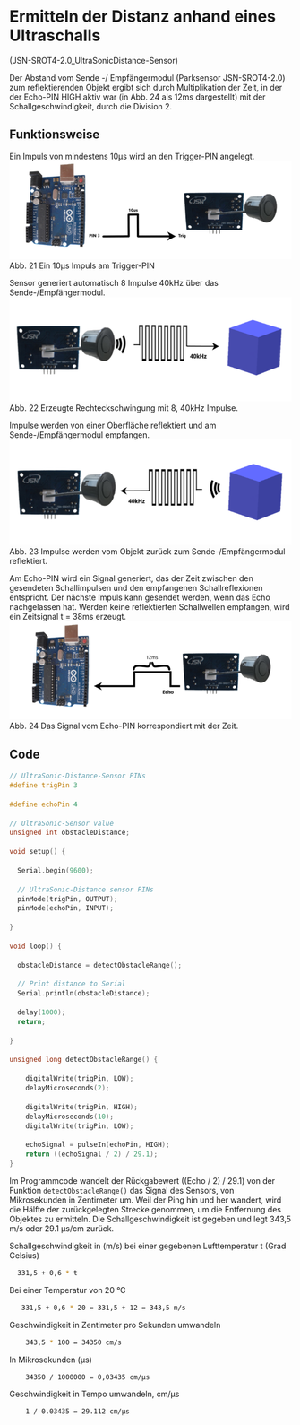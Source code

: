 # Ermitteln der Distanz anhand eines Ultraschalls

(JSN-SROT4-2.0_UltraSonicDistance-Sensor)

Der Abstand vom Sende -/ Empfängermodul (Parksensor JSN-SROT4-2.0) zum reflektierenden Objekt ergibt sich durch Multiplikation der Zeit, in der der Echo-PIN HIGH aktiv war (in Abb. 24 als 12ms dargestellt) mit der Schallgeschwindigkeit, durch die Division 2. 

## Funktionsweise

Ein Impuls von mindestens 10µs wird an den Trigger-PIN angelegt. 
![JSN](https://github.com/NoLogig/Ultrasonic-Distance-Measure/blob/master/img/JSN-SROT4-2.0_0.png)
Abb. 21 Ein 10µs Impuls am Trigger-PIN

Sensor generiert automatisch 8 Impulse 40kHz über das Sende-/Empfängermodul.  
![JSN](https://github.com/NoLogig/Ultrasonic-Distance-Measure/blob/master/img/JSN-SROT4-2.0_1.png)
Abb. 22 Erzeugte Rechteckschwingung mit 8, 40kHz Impulse.

Impulse werden von einer Oberfläche reflektiert und am Sende-/Empfängermodul empfangen.
![JSN](https://github.com/NoLogig/Ultrasonic-Distance-Measure/blob/master/img/JSN-SROT4-2.0_2.png)
Abb. 23 Impulse werden vom Objekt zurück zum Sende-/Empfängermodul reflektiert.

Am Echo-PIN wird ein Signal generiert, das der Zeit zwischen den gesendeten Schallimpulsen und den empfangenen Schallreflexionen entspricht.
Der nächste Impuls kann gesendet werden, wenn das Echo nachgelassen hat.
Werden keine reflektierten Schallwellen empfangen, wird ein Zeitsignal t = 38ms erzeugt. 
![JSN](https://github.com/NoLogig/Ultrasonic-Distance-Measure/blob/master/img/JSN-SROT4-2.0_3.png)
Abb. 24 Das Signal vom Echo-PIN korrespondiert mit der Zeit.

## Code
```cpp
// UltraSonic-Distance-Sensor PINs
#define trigPin 3

#define echoPin 4
 
// UltraSonic-Sensor value
unsigned int obstacleDistance;

void setup() {

  Serial.begin(9600);

  // UltraSonic-Distance sensor PINs
  pinMode(trigPin, OUTPUT);
  pinMode(echoPin, INPUT);

}

void loop() {

  obstacleDistance = detectObstacleRange();

  // Print distance to Serial
  Serial.println(obstacleDistance);

  delay(1000);
  return;  

}

unsigned long detectObstacleRange() {

    digitalWrite(trigPin, LOW);
    delayMicroseconds(2);
    
    digitalWrite(trigPin, HIGH);
    delayMicroseconds(10);
    digitalWrite(trigPin, LOW);

    echoSignal = pulseIn(echoPin, HIGH);
    return ((echoSignal / 2) / 29.1);
}
```

Im Programmcode wandelt der Rückgabewert ((Echo / 2) / 29.1) von der Funktion `detectObstacleRange()` das Signal des Sensors, von Mikrosekunden in Zentimeter um.
Weil der Ping hin und her wandert, wird die Hälfte der zurückgelegten Strecke genommen, um die Entfernung des Objektes zu ermitteln.
Die Schallgeschwindigkeit ist gegeben und legt 343,5 m/s oder 29.1 μs/cm zurück.

Schallgeschwindigkeit in (m/s) bei einer gegebenen Lufttemperatur t (Grad Celsius)
```bash
  331,5 + 0,6 * t 
```
Bei einer Temperatur von 20 °C 
```bash
   331,5 + 0,6 * 20 = 331,5 + 12 = 343,5 m/s
```
Geschwindigkeit in Zentimeter pro Sekunden umwandeln
```bash
 	343,5 * 100 = 34350 cm/s 
```
In Mikrosekunden (μs)
```bash
 	34350 / 1000000 = 0,03435 cm/μs 
```
Geschwindigkeit in Tempo umwandeln, cm/μs 
```bash
 	1 / 0.03435 = 29.112 cm/μs 
```
